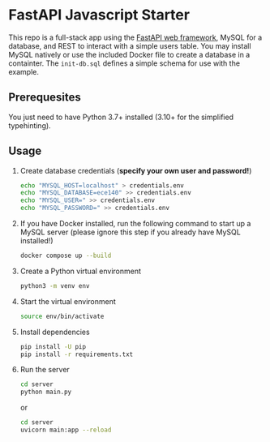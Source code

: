 # FastAPI Javascript Starter

This repo is a full-stack app using the [FastAPI web framework](https://fastapi.tiangolo.com), MySQL for a database, and REST to interact with a simple users table. You may install MySQL natively or use the included Docker file to create a database in a containter. The `init-db.sql` defines a simple schema for use with the example.

## Prerequesites

You just need to have Python 3.7+ installed (3.10+ for the simplified typehinting).

## Usage

1. Create database credentials (**specify your own user and password!**)

    ```bash
    echo "MYSQL_HOST=localhost" > credentials.env
    echo "MYSQL_DATABASE=ece140" >> credentials.env
    echo "MYSQL_USER=" >> credentials.env
    echo "MYSQL_PASSWORD=" >> credentials.env
    ```

2. If you have Docker installed, run the following command to start up a MySQL server (please ignore this step if you already have MySQL installed!)

    ```bash
    docker compose up --build
    ```

3. Create a Python virtual environment

    ```bash
    python3 -m venv env
    ```

4. Start the virtual environment

    ```bash
    source env/bin/activate
    ```

5. Install dependencies

    ```bash
    pip install -U pip
    pip install -r requirements.txt
    ```

6. Run the server

    ```bash
    cd server
    python main.py
    ```

    or

    ```bash
    cd server
    uvicorn main:app --reload
    ```
